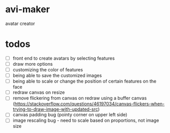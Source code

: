 # avi-maker
avatar creator

# todos
- [ ] front end to create avatars by selecting features
- [ ] draw more options
- [ ] customizing the color of features
- [ ] being able to save the customized images
- [ ] being able to scale or change the position of certain features on the face
- [ ] redraw canvas on resize
- [ ] remove flickering from canvas on redraw using a buffer canvas (https://stackoverflow.com/questions/46197034/canvas-flickers-when-trying-to-draw-image-with-updated-src)
- [ ] canvas padding bug (pointy corner on upper left side)
- [ ] image rescaling bug - need to scale based on proportions, not image size

